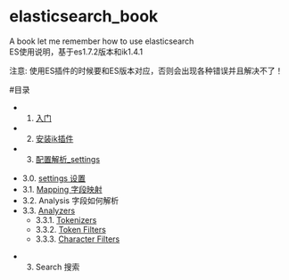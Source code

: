 # elasticsearch_book
A book let me remember how to use  elasticsearch <br>
ES使用说明，基于es1.7.2版本和ik1.4.1 <br>

注意: 使用ES插件的时候要和ES版本对应，否则会出现各种错误并且解决不了！ <br>

#目录
* 1. <a target="_blank"  href="入门.md">入门</a>
* 2. <a target="_blank" href="安装ik插件.md">安装ik插件</a>
* 3. <a target="_blank" href="配置解析_settings.md">配置解析_settings</a>
 - 3.0. <a target="_blank" href="settings 设置.md">settings 设置</a>
 - 3.1. <a target="_blank"  href="Mapping字段映射.md">Mapping 字段映射</a>
 - 3.2. Analysis 字段如何解析
 - 3.3. <a target="_blank" href="Analyzers.md">Analyzers</a>
    - 3.3.1. <a target="_blank" href="Tokenizers.md">Tokenizers</a>
    - 3.3.2. <a target="_blank" href="Token Filters.md">Token Filters</a>
    - 3.3.3. <a target="_blank" href="Character Filters.md">Character Filters</a>
* 3. Search 搜索
